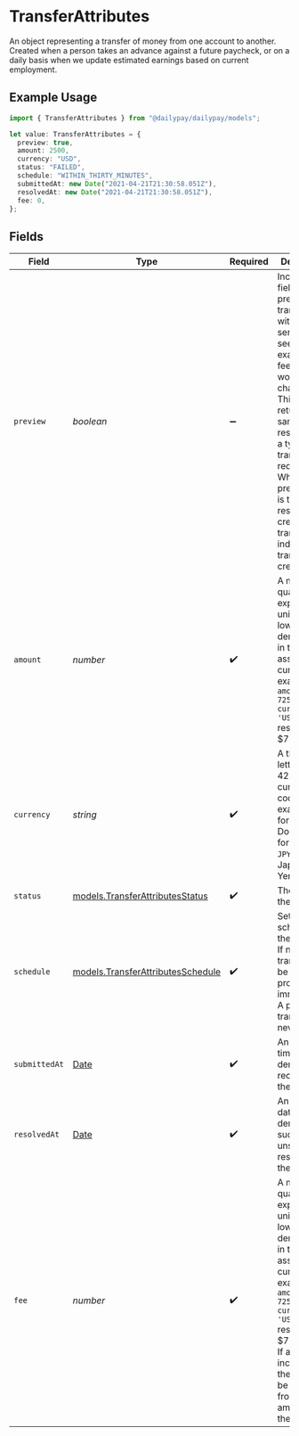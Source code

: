# TransferAttributes

An object representing a transfer of money from one account to another. 
Created when a person takes an advance against a future paycheck, or on a daily basis 
when we update estimated earnings based on current employment.


## Example Usage

```typescript
import { TransferAttributes } from "@dailypay/dailypay/models";

let value: TransferAttributes = {
  preview: true,
  amount: 2500,
  currency: "USD",
  status: "FAILED",
  schedule: "WITHIN_THIRTY_MINUTES",
  submittedAt: new Date("2021-04-21T21:30:58.051Z"),
  resolvedAt: new Date("2021-04-21T21:30:58.051Z"),
  fee: 0,
};
```

## Fields

| Field                                                                                                                                                                                                                                                                                              | Type                                                                                                                                                                                                                                                                                               | Required                                                                                                                                                                                                                                                                                           | Description                                                                                                                                                                                                                                                                                        | Example                                                                                                                                                                                                                                                                                            |
| -------------------------------------------------------------------------------------------------------------------------------------------------------------------------------------------------------------------------------------------------------------------------------------------------- | -------------------------------------------------------------------------------------------------------------------------------------------------------------------------------------------------------------------------------------------------------------------------------------------------- | -------------------------------------------------------------------------------------------------------------------------------------------------------------------------------------------------------------------------------------------------------------------------------------------------- | -------------------------------------------------------------------------------------------------------------------------------------------------------------------------------------------------------------------------------------------------------------------------------------------------- | -------------------------------------------------------------------------------------------------------------------------------------------------------------------------------------------------------------------------------------------------------------------------------------------------- |
| `preview`                                                                                                                                                                                                                                                                                          | *boolean*                                                                                                                                                                                                                                                                                          | :heavy_minus_sign:                                                                                                                                                                                                                                                                                 | Include this field to preview a transfer without sending it, to see, for example, the fee that would be charged. This will return the same response as a typical transfer request.<br/>When the preview field is true in the response to creating a transfer, that indicates no transfer was created.<br/> | true                                                                                                                                                                                                                                                                                               |
| `amount`                                                                                                                                                                                                                                                                                           | *number*                                                                                                                                                                                                                                                                                           | :heavy_check_mark:                                                                                                                                                                                                                                                                                 | A monetary quantity expressed in units of the lowest denomination in the associated currency. For example, `{ amount: 7250, currency: 'USD' }` resolves to $72.50.                                                                                                                                 | 2500                                                                                                                                                                                                                                                                                               |
| `currency`                                                                                                                                                                                                                                                                                         | *string*                                                                                                                                                                                                                                                                                           | :heavy_check_mark:                                                                                                                                                                                                                                                                                 | A three-letter ISO 4217 currency code. For example, `USD` for US Dollars, `EUR` for Euros, or `JPY` for Japanese Yen.                                                                                                                                                                              | USD                                                                                                                                                                                                                                                                                                |
| `status`                                                                                                                                                                                                                                                                                           | [models.TransferAttributesStatus](../models/transferattributesstatus.md)                                                                                                                                                                                                                           | :heavy_check_mark:                                                                                                                                                                                                                                                                                 | The status of the transfer.                                                                                                                                                                                                                                                                        |                                                                                                                                                                                                                                                                                                    |
| `schedule`                                                                                                                                                                                                                                                                                         | [models.TransferAttributesSchedule](../models/transferattributesschedule.md)                                                                                                                                                                                                                       | :heavy_check_mark:                                                                                                                                                                                                                                                                                 | Set the schedule for the transfer. If not set, the transfer will be processed immediately. <br/>A preview transfer will never send.<br/>                                                                                                                                                           | WITHIN_THIRTY_MINUTES                                                                                                                                                                                                                                                                              |
| `submittedAt`                                                                                                                                                                                                                                                                                      | [Date](https://developer.mozilla.org/en-US/docs/Web/JavaScript/Reference/Global_Objects/Date)                                                                                                                                                                                                      | :heavy_check_mark:                                                                                                                                                                                                                                                                                 | An ISO 8601 timestamp denoting the receipt for the request.                                                                                                                                                                                                                                        | 2021-04-21T21:30:58.051Z                                                                                                                                                                                                                                                                           |
| `resolvedAt`                                                                                                                                                                                                                                                                                       | [Date](https://developer.mozilla.org/en-US/docs/Web/JavaScript/Reference/Global_Objects/Date)                                                                                                                                                                                                      | :heavy_check_mark:                                                                                                                                                                                                                                                                                 | An ISO 8601 date denoting a successful or unsuccessful resolution for the request.                                                                                                                                                                                                                 | 2021-04-21T21:30:58.051Z                                                                                                                                                                                                                                                                           |
| `fee`                                                                                                                                                                                                                                                                                              | *number*                                                                                                                                                                                                                                                                                           | :heavy_check_mark:                                                                                                                                                                                                                                                                                 | A monetary quantity expressed in units of the lowest denomination in the associated currency. For example, `{ amount: 7250, currency: 'USD' }` resolves to $72.50.<br/>If a transfer incurs a fee, the fee will be deducted from the amount of the transfer.                                       | 0                                                                                                                                                                                                                                                                                                  |